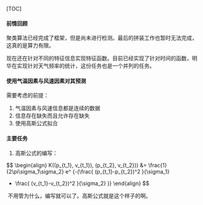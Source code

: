 [TOC]

#### 前情回顾

聚类算法已经完成了框架，但是尚未进行检测。最后的拼装工作也暂时无法完成，这真的是算力有限。

现在还在针对不同的特征信息实现特征函数。目前已经实现了针对时间的函数，明华在实现针对天气频率的统计，这份任务也是一个并列的任务。

#### 使用气温因素与风速因素对其预测

需要考虑的前提：

1. 气温因素与风速信息都是连续的数据
2. 信息存在缺失而且允许存在缺失
3. 使用高斯公式拟合

#### 主要任务

1. 高斯公式的编写：

$$
\begin{align}
K((p_{t_1}, v_{t_1}), (p_{t_2}, v_{t_2})) &=
\frac{1}{2\pi\sigma_1\sigma_2}
e^
{-(\frac{
  (p_{t_1}-p_{t_2})^2
}{\sigma_1}
+ \frac{
  (v_{t_1}-v_{t_2})^2
}{\sigma_2}
)}
\end{align}
$$

​	不用管为什么，编写就可以了。高斯公式就是这个样子的啊。